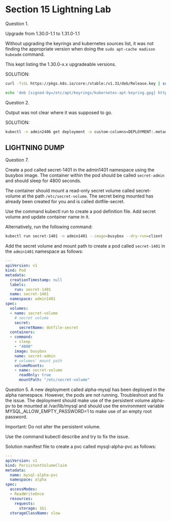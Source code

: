 
# Section 15 Lightning Lab

Question 1.

Upgrade from 1.30.0-1.1 to 1.31.0-1.1

Without upgrading the keyrings and kubernetes sources list, it was not finding the appropriate version when doing the `sudo apt-cache madison kubeadm` command.

This kept listing the 1.30.0-x.x upgradeable versions.

SOLUTION:

```sh
curl -fsSL https://pkgs.k8s.io/core:/stable:/v1.31/deb/Release.key | sudo gpg --dearmor -o /etc/apt/keyrings/kubernetes-apt-keyring.gpg

echo 'deb [signed-by=/etc/apt/keyrings/kubernetes-apt-keyring.gpg] https://pkgs.k8s.io/core:/stable:/v1.31/deb/ /' | sudo tee /etc/apt/sources.list.d/kubernetes.list
```

Question 2.

Output was not clear where it was supposed to go.

SOLUTION:
```sh
kubectl -n admin2406 get deployment -o custom-columns=DEPLOYMENT:.metadata.name,CONTAINER_IMAGE:.spec.template.spec.containers[].image,READY_REPLICAS:.status.readyReplicas,NAMESPACE:.metadata.namespace --sort-by=.metadata.name > /opt/admin2406_data
```

## LIGHTNING DUMP

Question 7.

Create a pod called secret-1401 in the admin1401 namespace using the busybox image. The container within the pod should be called `secret-admin` and should sleep for 4800 seconds.

The container should mount a read-only secret volume called secret-volume at the path `/etc/secret-volume`. The secret being mounted has already been created for you and is called dotfile-secret.

Use the command kubectl run to create a pod definition file. Add secret volume and update container name in it.

Alternatively, run the following command:

```sh
kubectl run secret-1401 -n admin1401 --image=busybox --dry-run=client -oyaml --command -- sleep 4800 > admin.yaml
```

Add the secret volume and mount path to create a pod called `secret-1401` in the `admin1401` namespace as follows:

```yaml
---
apiVersion: v1
kind: Pod
metadata:
  creationTimestamp: null
  labels:
    run: secret-1401
  name: secret-1401
  namespace: admin1401
spec:
  volumes:
  - name: secret-volume
    # secret volume
    secret:
      secretName: dotfile-secret
  containers:
  - command:
    - sleep
    - "4800"
    image: busybox
    name: secret-admin
    # volumes' mount path
    volumeMounts:
    - name: secret-volume
      readOnly: true
      mountPath: "/etc/secret-volume"
```

Question 5.
A new deployment called alpha-mysql has been deployed in the alpha namespace. However, the pods are not running. Troubleshoot and fix the issue. The deployment should make use of the persistent volume alpha-pv to be mounted at /var/lib/mysql and should use the environment variable MYSQL_ALLOW_EMPTY_PASSWORD=1 to make use of an empty root password.

Important: Do not alter the persistent volume.

Use the command kubectl describe and try to fix the issue.

Solution manifest file to create a pvc called mysql-alpha-pvc as follows:

```yaml
---
apiVersion: v1
kind: PersistentVolumeClaim
metadata:
  name: mysql-alpha-pvc
  namespace: alpha
spec:
  accessModes:
  - ReadWriteOnce
  resources:
    requests:
      storage: 1Gi
  storageClassName: slow
```
